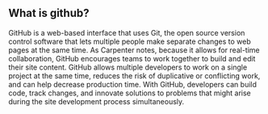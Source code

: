 ## What is github?

<p> GitHub is a web-based interface that uses Git, the open source version control software that lets multiple people make separate changes to web pages at the same time. As Carpenter notes, because it allows for real-time collaboration,
  GitHub encourages teams to work together to build and edit their site content.
  GitHub allows multiple developers to work on a single project at the same time, reduces the risk of duplicative or conflicting work, and can help decrease production time. With GitHub, developers can build code, track changes, and innovate solutions to problems that might arise during the site development process simultaneously. 
</p>
